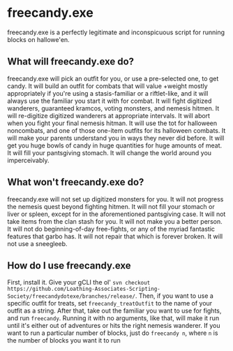 # freecandy.exe
freecandy.exe is a perfectly legitimate and inconspicuous script for running blocks on hallowe'en.

## What will freecandy.exe do?
freecandy.exe will pick an outfit for you, or use a pre-selected one, to get candy. It will build an outfit for combats that will value +weight mostly appropriately if you're using a stasis-familiar or a riftlet-like, and it will always use the familiar you start it with for combat. It will fight digitized wanderers, guaranteed kramcos, voting monsters, and nemesis hitmen. It will re-digitize digitized wanderers at appropriate intervals. It will abort when you fight your final nemesis hitman. It will use the tot for halloween noncombats, and one of those one-item outfits for its halloween combats. It will make your parents understand you in ways they never did before. It will get you huge bowls of candy in huge quantities for huge amounts of meat. It will fill your pantsgiving stomach. It will change the world around you imperceivably.

## What won't freecandy.exe do?
freecandy.exe will not set up digitized monsters for you. It will not progress the nemesis quest beyond fighting hitmen. It will not fill your stomach or liver or spleen, except for in the aforementioned pantsgiving case. It will not take items from the clan stash for you. It will not make you a better person. It will not do beginning-of-day free-fights, or any of the myriad fantastic features that garbo has. It will not repair that which is forever broken. It will not use a sneegleeb.

## How do I use freecandy.exe
First, install it. Give your gCLI the ol' ```
svn checkout https://github.com/Loathing-Associates-Scripting-Society/freecandydotexe/branches/release/
```. Then, if you want to use a specific outfit for treats, set `freecandy_treatOutfit` to the name of your outfit as a string. After that, take out the familiar you want to use for fights, and run `freecandy`. Running it with no arguments, like that, will make it run until it's either out of adventures or hits the right nemesis wanderer. If you want to run a particular number of blocks, just do `freecandy n`, where `n` is the number of blocks you want it to run
